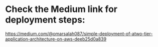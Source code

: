 # Check the Medium link for deployment steps:
https://medium.com/@omarsalah087/simple-deployment-of-atwo-tier-application-architecture-on-aws-deeb25d0a839
